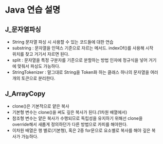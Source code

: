 # Java 연습 설명

## J_문자열파싱
- String 문자열 파싱 시 사용할 수 있는 코드들에 대한 연습
- substring : 문자열을 인덱스 기준으로 자르는 메서드.
indexOf()를 사용해 시작 위치를 찾고 거기서 자르면 된다.
- split : 문자열을 특정 구분자를 기준으로 분할하는 방법
인자에 정규식을 넣어 거기에 맞춰서 파싱도 가능하다.
- StringTokenizer : 말그대로 String을 Token화 하는 클래스
하나의 문자열을 여러개의 토큰으로 분리한다.

## J_ArrayCopy
- clone()은 기본적으로 얕은 복사
- 기본형 변수는 clone()을 써도 깊은 복사가 된다.(1차원 배열에서)
- 참조형 변수는 얕은 복사가 수행되므로 독립성을 유지하기 위해선 clone을 override해서 새롭게 정의하던가 다른 방법으로 카피를 해야한다.
- 이차원 배열은 행 별로(기본형), 혹은 2중 for문으로 요소별로 복사를 해야 깊은 복사가 가능하다.
